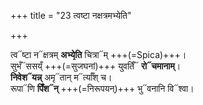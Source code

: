 +++
title = "23 त्वष्टा नक्षत्रमभ्येति"

+++

त्व᳓ष्टा न᳓क्षत्रम् **अभ्ये᳙ति** चित्रा᳓म् +++(=Spica)+++।  
सुभँ᳓ससय्ँ +++(=सुजघनां)+++ युवतिँ᳓ **रो᳓चमानाम्**।  
**निवेश᳓यन्न्** अमृ᳓तान् म᳓र्त्याँश् च।  
रूपा᳓णि **पिँश᳓न्** +++(=निरूपयन्)+++ भु᳓वनानि वि᳓श्वा।  
